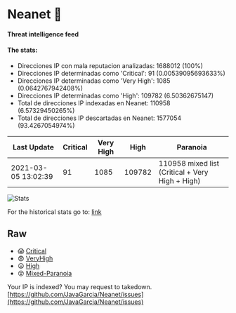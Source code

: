 # Neanet :hocho:
#### Threat intelligence feed
#### The stats:

- Direcciones IP con mala reputacion analizadas: 1688012 (100%)
- Direcciones IP determinadas como 'Critical':  91 (0.00539095693633%)
- Direcciones IP determinadas como 'Very High':  1085 (0.0642767942408%)
- Direcciones IP determinadas como 'High':  109782 (6.50362675147)
- Total de direcciones IP indexadas en Neanet:  110958 (6.57329450265%)
- Total de direcciones IP descartadas en Neanet:  1577054 (93.4267054974%)

| Last Update | Critical | Very High | High | Paranoia |
| --- | --- | --- | --- | --- |
| 2021-03-05 13:02:39 | 91 | 1085 | 109782 | 110958 mixed list (Critical + Very High + High)|

![Stats](https://docs.google.com/spreadsheets/d/e/2PACX-1vSnaNMIXVabIpDJjufMlzH7poXnshF3mgd8Is1g9ytUEzVsP5my4Trn8f-xkoLLQ38xpL3HtmUexLo6/pubchart?oid=501124687&format=image)

For the historical stats go to: [link](/stats.csv)
## Raw
- :scream: [Critical](https://raw.githubusercontent.com/JavaGarcia/Neanet/master/blacklists/neanet_critical.txt)
- :fearful: [VeryHigh](https://raw.githubusercontent.com/JavaGarcia/Neanet/master/blacklists/neanet_veryHigh.txtt)
- :frowning: [High](https://raw.githubusercontent.com/JavaGarcia/Neanet/master/blacklists/neanet_high.txt)
- :dizzy_face: [Mixed-Paranoia](https://raw.githubusercontent.com/JavaGarcia/Neanet/master/blacklists/neanet_all.txt)


Your IP is indexed? You may request to takedown. [https://github.com/JavaGarcia/Neanet/issues](https://github.com/JavaGarcia/Neanet/issues)




































































































































































































































































































































































































































































































































































































































































































































































































































































































































































































































































































































































































































































































































































































































































































































































































































































































































































































































































































































































































































































































































































































































































































































































































































































































































































































































































































































































































































































































































































































































































































































































































































































































































































































































































































































































































































































































































































































































































































































































































































































































































































































































































































































































































































































































































































































































































































































































































































